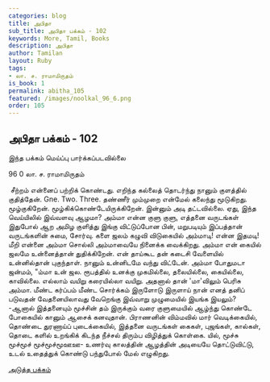 ```yaml
---
categories: blog
title: அபிதா
sub_title: அபிதா பக்கம் - 102
keywords: More, Tamil, Books
description: அபிதா
author: Tamilan
layout: Ruby
tags:
- லா. ச. ராமாமிருதம்
is_book: 1
permalink: abitha_105
featured: /images/noolkal_96_6.png
order: 105
---
```

## அபிதா பக்கம் - 102

இந்த பக்கம் மெய்ப்பு பார்க்கப்படவில்லை

96 0 லா. ச. ராமாமிருதம்

﻿ சீற்றம் என்னைப் பற்றிக் கொண்டது. எறிந்த கல்லைத் தொடர்ந்து நானும் குளத்தில் குதித்தேன். Gne. Two. Three. தண்ணீர் மும்முறை என்மேல் கலைந்து மூடுகிறது. மூழ்குகிறேன். மூழ்கிக்கொண்டேயிருக்கிறேன். இன்னும் அடி தட்டவில்லை. ஏது, இந்த வெய்யிலில் இவ்வளவு ஆழமா? அம்மா என்ன குளு குளு, எத்தனை வருடங்கள் இதுபோல் ஆற அமிழ குளித்து இங்கு விட்டுப்போன பின், மறுபடியும் இப்பத்தான் வருடங்களின் சுமை, சோர்வு. களை ஜலம் கழுவி விடுகையில் அம்மாடி! என்ன இதமடி! மீறி என்னை அம்மா சொல்லி அம்மாவையே நினைக்க வைக்கிறது. அம்மா என் கையில் ஜலமே உன்னைத்தான் துதிக்கிறேன். என் தாய்கூட தன் கடைசி வேளையில் உன்னில்தான் புகுந்தாள். நானும் உன்னிடமே வந்து விட்டேன். அம்மா போதுமடா ஜன்மம், "ம்மா உன் ஜல. ரூபத்தில் உனக்கு முகமில்லை, தலையில்லை, கையில்லை, காவில்லை. எல்லாம் வயிறு கரையில்லா வயிறு. அதனால் தான் 'மா'விலும் பெரிசு அம்மா. மீண்ட கர்ப்பம் மீண்ட சொர்க்கம் இருளோடு இருளாய் நான் எனத் தனிப் படுவதன் வேதனையிலாவது வேறெங்கு இவ்வாறு முழுமையில் இயங்க இயலும்? -ஆனால் இத்தனையும் மூச்சின் தம் இருக்கும் வரை குளுமையில் ஆழ்ந்து கொண்டே போகையில் கானும் ஆசைக் கனவுதான். பிராணனின் விம்மவில் மார் வெடிக்கையில், தொண்டை துரணாய்ப் புடைக்கையில், இத்தனை வருடங்கள் கைகள், புஜங்கள், கால்கள், தொடை களில் உறங்கிக் கிடந்த நீச்சல் திரும்ப விழித்துக் கொள்கை. யில், மூச்சு மூச்மூச் மூச்மூச்மூஊஊ- உணர்வு காலத்தின் ஆழத்தின் அடியையே தொட்டுவிட்டு, உடல் உதைத்துக் கொண்டு பந்துபோல் மேல் எழுகிறது.

[அடுத்த பக்கம்](abitha_106)